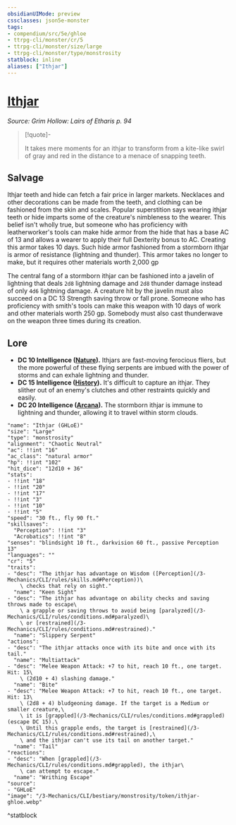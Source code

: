 ```yaml
---
obsidianUIMode: preview
cssclasses: json5e-monster
tags:
- compendium/src/5e/ghloe
- ttrpg-cli/monster/cr/5
- ttrpg-cli/monster/size/large
- ttrpg-cli/monster/type/monstrosity
statblock: inline
aliases: ["Ithjar"]
---
```

# [Ithjar](3-Mechanics\CLI\bestiary\monstrosity/ithjar-ghloe.md)
*Source: Grim Hollow: Lairs of Etharis p. 94*  

> [!quote]-  
> 
> It takes mere moments for an ithjar to transform from a kite-like swirl of gray and red in the distance to a menace of snapping teeth.

## Salvage

Ithjar teeth and hide can fetch a fair price in larger markets. Necklaces and other decorations can be made from the teeth, and clothing can be fashioned from the skin and scales. Popular superstition says wearing ithjar teeth or hide imparts some of the creature's nimbleness to the wearer. This belief isn't wholly true, but someone who has proficiency with leatherworker's tools can make hide armor from the hide that has a base AC of 13 and allows a wearer to apply their full Dexterity bonus to AC. Creating this armor takes 10 days. Such hide armor fashioned from a stormborn ithjar is armor of resistance (lightning and thunder). This armor takes no longer to make, but it requires other materials worth 2,000 gp

The central fang of a stormborn ithjar can be fashioned into a javelin of lightning that deals `2d8` lightning damage and `2d8` thunder damage instead of only `4d6` lightning damage. A creature hit by the javelin must also succeed on a DC 13 Strength saving throw or fall prone. Someone who has proficiency with smith's tools can make this weapon with 10 days of work and other materials worth 250 gp. Somebody must also cast thunderwave on the weapon three times during its creation.

## Lore

- **DC 10 Intelligence ([Nature](/3-Mechanics/CLI/rules/skills.md#Nature)).** Ithjars are fast-moving ferocious fliers, but the more powerful of these flying serpents are imbued with the power of storms and can exhale lightning and thunder.  
- **DC 15 Intelligence ([History](/3-Mechanics/CLI/rules/skills.md#History)).** It's difficult to capture an ithjar. They slither out of an enemy's clutches and other restraints quickly and easily.  
- **DC 20 Intelligence ([Arcana](/3-Mechanics/CLI/rules/skills.md#Arcana)).** The stormborn ithjar is immune to lightning and thunder, allowing it to travel within storm clouds.  

```statblock
"name": "Ithjar (GHLoE)"
"size": "Large"
"type": "monstrosity"
"alignment": "Chaotic Neutral"
"ac": !!int "16"
"ac_class": "natural armor"
"hp": !!int "102"
"hit_dice": "12d10 + 36"
"stats":
- !!int "18"
- !!int "20"
- !!int "17"
- !!int "3"
- !!int "10"
- !!int "5"
"speed": "30 ft., fly 90 ft."
"skillsaves":
  "Perception": !!int "3"
  "Acrobatics": !!int "8"
"senses": "blindsight 10 ft., darkvision 60 ft., passive Perception 13"
"languages": ""
"cr": "5"
"traits":
- "desc": "The ithjar has advantage on Wisdom ([Perception](/3-Mechanics/CLI/rules/skills.md#Perception))\
    \ checks that rely on sight."
  "name": "Keen Sight"
- "desc": "The ithjar has advantage on ability checks and saving throws made to escape\
    \ a grapple or saving throws to avoid being [paralyzed](/3-Mechanics/CLI/rules/conditions.md#paralyzed)\
    \ or [restrained](/3-Mechanics/CLI/rules/conditions.md#restrained)."
  "name": "Slippery Serpent"
"actions":
- "desc": "The ithjar attacks once with its bite and once with its tail."
  "name": "Multiattack"
- "desc": "Melee Weapon Attack: +7 to hit, reach 10 ft., one target. Hit: 15\
    \ (2d10 + 4) slashing damage."
  "name": "Bite"
- "desc": "Melee Weapon Attack: +7 to hit, reach 10 ft., one target. Hit: 13\
    \ (2d8 + 4) bludgeoning damage. If the target is a Medium or smaller creature,\
    \ it is [grappled](/3-Mechanics/CLI/rules/conditions.md#grappled) (escape DC 15).\
    \ Until this grapple ends, the target is [restrained](/3-Mechanics/CLI/rules/conditions.md#restrained),\
    \ and the ithjar can't use its tail on another target."
  "name": "Tail"
"reactions":
- "desc": "When [grappled](/3-Mechanics/CLI/rules/conditions.md#grappled), the ithjar\
    \ can attempt to escape."
  "name": "Writhing Escape"
"source":
- "GHLoE"
"image": "/3-Mechanics/CLI/bestiary/monstrosity/token/ithjar-ghloe.webp"
```
^statblock
